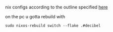 nix configs according to the outline specified [here](https://github.com/ryan4yin/nix-config/tree/i3-kickstarter)

on the pc u gotta rebuild with

```
sudo nixos-rebuild switch --flake .#decibel
```
